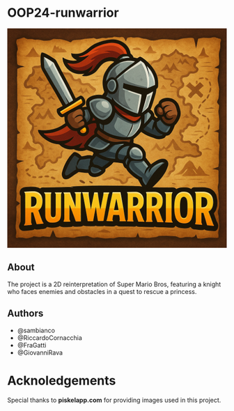 # OOP24-runwarrior

![Logo del progetto](logo.png)

## About
The project is a 2D reinterpretation of Super Mario Bros, featuring a knight who faces enemies and obstacles in a quest to rescue a princess.

## Authors
- @sambianco
- @RiccardoCornacchia
- @FraGatti
- @GiovanniRava

# Acknoledgements 
Special thanks to **piskelapp.com** for providing images used in this project.